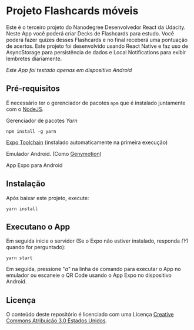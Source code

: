 # Projeto Flashcards móveis

Este é o terceiro projeto do Nanodegree Desenvolvedor React da Udacity. Neste App você poderá criar Decks de Flashcards para estudo. Você poderá fazer quizes desses Flashcards e no final receberá uma pontuação de acertos.
Este projeto foi desenvolvido usando React Native e faz uso de AsyncStorage para persistência de dados e Local Notifications para exibir lembretes diariamente.

_Este App foi testado apenas em dispositivo Android_

## Pré-requisitos

É necessário ter o gerenciador de pacotes `npm` que é instalado juntamente com o [NodeJS](https://nodejs.org/en/).

Gerenciador de pacotes *Yarn*
```
npm install -g yarn
```

[Expo Toolchain](https://expo.io/) (instalado automaticamente na primeira execução)

Emulador Android. (Como [Genymotion](https://www.genymotion.com/))

App Expo para Android

## Instalação

Após baixar este projeto, execute:

```
yarn install
```

## Executano o App

Em seguida inicie o servidor (Se o Expo não estiver instalado, responda *(Y)* quando for perguntado):

```
yarn start
```

Em seguida, pressione "_a_" na linha de comando para executar o App no emulador ou escaneie o QR Code usando o App Expo no dispositivo Android.

## Licença

O conteúdo deste repositório é licenciado com uma Licença [Creative Commons Atribuição 3.0 Estados Unidos](https://creativecommons.org/licenses/by/3.0/us/).
